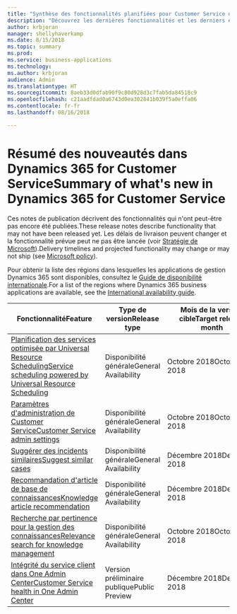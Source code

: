 ```yaml
---
title: "Synthèse des fonctionnalités planifiées pour Customer Service dans Dynamics 365"
description: "Découvrez les dernières fonctionnalités et les derniers engagements dans les domaines principaux de Customer Service dans Dynamics 365"
author: krbjoran
manager: shellyhaverkamp
ms.date: 8/15/2018
ms.topic: summary
ms.prod: 
ms.service: business-applications
ms.technology: 
ms.author: krbjoran
audience: Admin
ms.translationtype: HT
ms.sourcegitcommit: 8aeb33d0dfab90f9c80d928d3c7fab5da84518c9
ms.openlocfilehash: c21aadfdad0a6743d0ea302841b039f5a0effa06
ms.contentlocale: fr-fr
ms.lasthandoff: 08/16/2018

---
```

#  <a name="summary-of-whats-new-in-dynamics-365-for-customer-service"></a><span data-ttu-id="52869-103">Résumé des nouveautés dans Dynamics 365 for Customer Service</span><span class="sxs-lookup"><span data-stu-id="52869-103">Summary of what's new in Dynamics 365 for Customer Service</span></span>

<span data-ttu-id="52869-104">Ces notes de publication décrivent des fonctionnalités qui n'ont peut-être pas encore été publiées.</span><span class="sxs-lookup"><span data-stu-id="52869-104">These release notes describe functionality that may not have been released yet.</span></span> <span data-ttu-id="52869-105">Les délais de livraison peuvent changer et la fonctionnalité prévue peut ne pas être lancée (voir [Stratégie de Microsoft](https://go.microsoft.com/fwlink/p/?linkid=2007332)).</span><span class="sxs-lookup"><span data-stu-id="52869-105">Delivery timelines and projected functionality may change or may not ship (see [Microsoft policy](https://go.microsoft.com/fwlink/p/?linkid=2007332)).</span></span>

<span data-ttu-id="52869-106">Pour obtenir la liste des régions dans lesquelles les applications de gestion Dynamics 365 sont disponibles, consultez le [Guide de disponibilité internationale](https://aka.ms/dynamics_365_international_availability_deck).</span><span class="sxs-lookup"><span data-stu-id="52869-106">For a list of the regions where Dynamics 365 business applications are available, see the [International availability guide](https://aka.ms/dynamics_365_international_availability_deck).</span></span>


| <span data-ttu-id="52869-107">Fonctionnalité</span><span class="sxs-lookup"><span data-stu-id="52869-107">Feature</span></span>                                                                                               | <span data-ttu-id="52869-108">Type de version</span><span class="sxs-lookup"><span data-stu-id="52869-108">Release type</span></span>   | <span data-ttu-id="52869-109">Mois de la version cible</span><span class="sxs-lookup"><span data-stu-id="52869-109">Target release month</span></span> |
|-------------------------------------------------------------------------------------------------------|----------------|----------------------|
| [<span data-ttu-id="52869-110">Planification des services optimisée par Universal Resource Scheduling</span><span class="sxs-lookup"><span data-stu-id="52869-110">Service scheduling powered by Universal   Resource Scheduling</span></span>](service-scheduling-powered-by-urs.md) | <span data-ttu-id="52869-111">Disponibilité générale</span><span class="sxs-lookup"><span data-stu-id="52869-111">General Availability</span></span>             | <span data-ttu-id="52869-112">Octobre 2018</span><span class="sxs-lookup"><span data-stu-id="52869-112">October 2018</span></span>          |
| [<span data-ttu-id="52869-113">Paramètres d'administration de Customer Service</span><span class="sxs-lookup"><span data-stu-id="52869-113">Customer Service admin   settings</span></span>](customer-service-admin-settings.md)                               | <span data-ttu-id="52869-114">Disponibilité générale</span><span class="sxs-lookup"><span data-stu-id="52869-114">General Availability</span></span>             | <span data-ttu-id="52869-115">Octobre 2018</span><span class="sxs-lookup"><span data-stu-id="52869-115">October 2018</span></span>          |
| [<span data-ttu-id="52869-116">Suggérer des incidents similaires</span><span class="sxs-lookup"><span data-stu-id="52869-116">Suggest similar   cases</span></span>](suggest-similar-cases.md)                                                   | <span data-ttu-id="52869-117">Disponibilité générale</span><span class="sxs-lookup"><span data-stu-id="52869-117">General Availability</span></span>             | <span data-ttu-id="52869-118">Décembre 2018</span><span class="sxs-lookup"><span data-stu-id="52869-118">December 2018</span></span>          |
| [<span data-ttu-id="52869-119">Recommandation d'article de base de connaissances</span><span class="sxs-lookup"><span data-stu-id="52869-119">Knowledge article   recommendation</span></span>](knowledge-article-recommendation.md)                             | <span data-ttu-id="52869-120">Disponibilité générale</span><span class="sxs-lookup"><span data-stu-id="52869-120">General Availability</span></span>             | <span data-ttu-id="52869-121">Décembre 2018</span><span class="sxs-lookup"><span data-stu-id="52869-121">December 2018</span></span>          |
| [<span data-ttu-id="52869-122">Recherche par pertinence pour la gestion des connaissances</span><span class="sxs-lookup"><span data-stu-id="52869-122">Relevance search for knowledge   management</span></span>](relevance-search-for-knowledge-management.md)           | <span data-ttu-id="52869-123">Disponibilité générale</span><span class="sxs-lookup"><span data-stu-id="52869-123">General Availability</span></span>             | <span data-ttu-id="52869-124">Octobre 2018</span><span class="sxs-lookup"><span data-stu-id="52869-124">October 2018</span></span>          |
| [<span data-ttu-id="52869-125">Intégrité du service client dans One Admin Center</span><span class="sxs-lookup"><span data-stu-id="52869-125">Customer Service health in One Admin   Center</span></span>](customer-service-health-in-admin-center.md)           | <span data-ttu-id="52869-126">Version préliminaire publique</span><span class="sxs-lookup"><span data-stu-id="52869-126">Public Preview</span></span> | <span data-ttu-id="52869-127">Décembre 2018</span><span class="sxs-lookup"><span data-stu-id="52869-127">December 2018</span></span>         |

